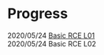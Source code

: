 Progress
=========
2020/05/24 [Basic RCE L01](https://github.com/presentnine/Wargame/blob/master/CodeEngn/Basic%20RCE/Level%2001/README.md)  
2020/05/24 Basic RCE L02
